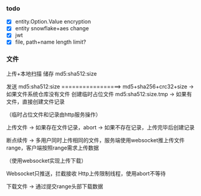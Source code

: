 ### todo

- [x] entity.Option.Value encryption
- [x] entity snowflake+aes change
- [x] jwt
- [x] file, path+name length limit?

### 文件

上传+本地扫描 储存 md5:sha512:size

发送 md5:sha512:size =================> md5+sha256+crc32+size
-> 如果文件系统仓库没有文件
创建临时占位文件 md5:sha512:size.tmp
-> 如果有文件，直接创建文件记录

（临时占位文件和记录由http服务操作）

上传文件
-> 如果存在文件记录，abort
-> 如果不存在记录，上传完毕后创建记录

断点续传
-> 多用户同时上传相同的文件，服务端使用websocket推上传文件range，客户端按照range需求上传数据

（使用websocket实现上传下载）

Websocket只推送，拦截接收
Http上传限制线程，使用abort不等待

下载文件
-> 通过提交range头部下载数据
